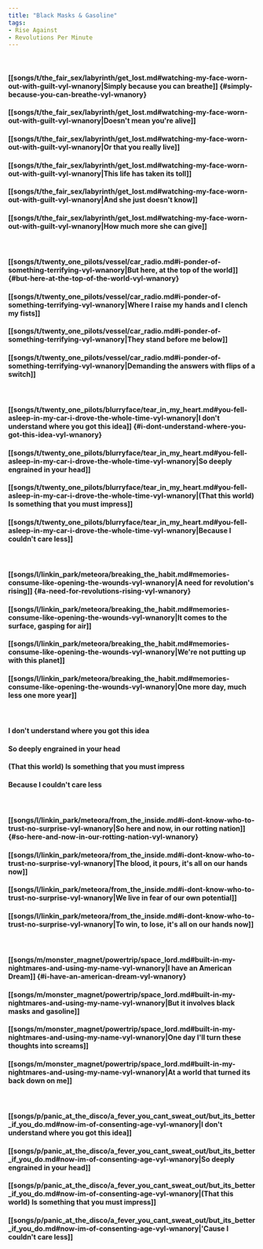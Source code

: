 ```yaml
---
title: "Black Masks & Gasoline"
tags:
- Rise Against
- Revolutions Per Minute
---
```

&nbsp;
#### [[songs/t/the_fair_sex/labyrinth/get_lost.md#watching-my-face-worn-out-with-guilt-vyl-wnanory|Simply because you can breathe]] {#simply-because-you-can-breathe-vyl-wnanory}
#### [[songs/t/the_fair_sex/labyrinth/get_lost.md#watching-my-face-worn-out-with-guilt-vyl-wnanory|Doesn't mean you're alive]]
#### [[songs/t/the_fair_sex/labyrinth/get_lost.md#watching-my-face-worn-out-with-guilt-vyl-wnanory|Or that you really live]]
#### [[songs/t/the_fair_sex/labyrinth/get_lost.md#watching-my-face-worn-out-with-guilt-vyl-wnanory|This life has taken its toll]]
#### [[songs/t/the_fair_sex/labyrinth/get_lost.md#watching-my-face-worn-out-with-guilt-vyl-wnanory|And she just doesn't know]]
#### [[songs/t/the_fair_sex/labyrinth/get_lost.md#watching-my-face-worn-out-with-guilt-vyl-wnanory|How much more she can give]]
&nbsp;
#### [[songs/t/twenty_one_pilots/vessel/car_radio.md#i-ponder-of-something-terrifying-vyl-wnanory|But here, at the top of the world]] {#but-here-at-the-top-of-the-world-vyl-wnanory}
#### [[songs/t/twenty_one_pilots/vessel/car_radio.md#i-ponder-of-something-terrifying-vyl-wnanory|Where I raise my hands and I clench my fists]]
#### [[songs/t/twenty_one_pilots/vessel/car_radio.md#i-ponder-of-something-terrifying-vyl-wnanory|They stand before me below]]
#### [[songs/t/twenty_one_pilots/vessel/car_radio.md#i-ponder-of-something-terrifying-vyl-wnanory|Demanding the answers with flips of a switch]]
&nbsp;
#### [[songs/t/twenty_one_pilots/blurryface/tear_in_my_heart.md#you-fell-asleep-in-my-car-i-drove-the-whole-time-vyl-wnanory|I don't understand where you got this idea]] {#i-dont-understand-where-you-got-this-idea-vyl-wnanory}
#### [[songs/t/twenty_one_pilots/blurryface/tear_in_my_heart.md#you-fell-asleep-in-my-car-i-drove-the-whole-time-vyl-wnanory|So deeply engrained in your head]]
#### [[songs/t/twenty_one_pilots/blurryface/tear_in_my_heart.md#you-fell-asleep-in-my-car-i-drove-the-whole-time-vyl-wnanory|(That this world) Is something that you must impress]]
#### [[songs/t/twenty_one_pilots/blurryface/tear_in_my_heart.md#you-fell-asleep-in-my-car-i-drove-the-whole-time-vyl-wnanory|Because I couldn't care less]]
&nbsp;
#### [[songs/l/linkin_park/meteora/breaking_the_habit.md#memories-consume-like-opening-the-wounds-vyl-wnanory|A need for revolution's rising]] {#a-need-for-revolutions-rising-vyl-wnanory}
#### [[songs/l/linkin_park/meteora/breaking_the_habit.md#memories-consume-like-opening-the-wounds-vyl-wnanory|It comes to the surface, gasping for air]]
#### [[songs/l/linkin_park/meteora/breaking_the_habit.md#memories-consume-like-opening-the-wounds-vyl-wnanory|We're not putting up with this planet]]
#### [[songs/l/linkin_park/meteora/breaking_the_habit.md#memories-consume-like-opening-the-wounds-vyl-wnanory|One more day, much less one more year]]
&nbsp;
#### I don't understand where you got this idea
#### So deeply engrained in your head
#### (That this world) Is something that you must impress
#### Because I couldn't care less
&nbsp;
#### [[songs/l/linkin_park/meteora/from_the_inside.md#i-dont-know-who-to-trust-no-surprise-vyl-wnanory|So here and now, in our rotting nation]] {#so-here-and-now-in-our-rotting-nation-vyl-wnanory}
#### [[songs/l/linkin_park/meteora/from_the_inside.md#i-dont-know-who-to-trust-no-surprise-vyl-wnanory|The blood, it pours, it's all on our hands now]]
#### [[songs/l/linkin_park/meteora/from_the_inside.md#i-dont-know-who-to-trust-no-surprise-vyl-wnanory|We live in fear of our own potential]]
#### [[songs/l/linkin_park/meteora/from_the_inside.md#i-dont-know-who-to-trust-no-surprise-vyl-wnanory|To win, to lose, it's all on our hands now]]
&nbsp;
#### [[songs/m/monster_magnet/powertrip/space_lord.md#built-in-my-nightmares-and-using-my-name-vyl-wnanory|I have an American Dream]] {#i-have-an-american-dream-vyl-wnanory}
#### [[songs/m/monster_magnet/powertrip/space_lord.md#built-in-my-nightmares-and-using-my-name-vyl-wnanory|But it involves black masks and gasoline]]
#### [[songs/m/monster_magnet/powertrip/space_lord.md#built-in-my-nightmares-and-using-my-name-vyl-wnanory|One day I'll turn these thoughts into screams]]
#### [[songs/m/monster_magnet/powertrip/space_lord.md#built-in-my-nightmares-and-using-my-name-vyl-wnanory|At a world that turned its back down on me]]
&nbsp;
#### [[songs/p/panic_at_the_disco/a_fever_you_cant_sweat_out/but_its_better_if_you_do.md#now-im-of-consenting-age-vyl-wnanory|I don't understand where you got this idea]]
#### [[songs/p/panic_at_the_disco/a_fever_you_cant_sweat_out/but_its_better_if_you_do.md#now-im-of-consenting-age-vyl-wnanory|So deeply engrained in your head]]
#### [[songs/p/panic_at_the_disco/a_fever_you_cant_sweat_out/but_its_better_if_you_do.md#now-im-of-consenting-age-vyl-wnanory|(That this world) Is something that you must impress]]
#### [[songs/p/panic_at_the_disco/a_fever_you_cant_sweat_out/but_its_better_if_you_do.md#now-im-of-consenting-age-vyl-wnanory|'Cause I couldn't care less]]
